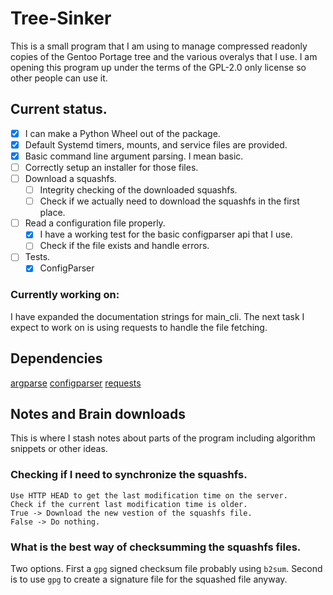 # Tree-Sinker

This is a small program that I am using to manage compressed readonly copies of
the Gentoo Portage tree and the various overalys that I use. I am opening this
program up under the terms of the GPL-2.0 only license so other people can use
it.

## Current status.

- [x] I can make a Python Wheel out of the package.
- [x] Default Systemd timers, mounts, and service files are provided.
- [x] Basic command line argument parsing. I mean basic.
- [ ] Correctly setup an installer for those files.
- [ ] Download a squashfs.
  - [ ] Integrity checking of the downloaded squashfs.
  - [ ] Check if we actually need to download the squashfs in the first place.
- [ ] Read a configuration file properly.
  - [x] I have a working test for the basic configparser api that I use.
  - [ ] Check if the file exists and handle errors.
- [ ] Tests.
  - [x] ConfigParser

### Currently working on:

I have expanded the documentation strings for main_cli. The next task I expect to
work on is using requests to handle the file fetching.

## Dependencies

[argparse](https://docs.python.org/3/library/argparse.html)
[configparser](https://docs.python.org/3/library/configparser.html)
[requests](https://requests.readthedocs.io/en/latest/)


## Notes and Brain downloads

This is where I stash notes about parts of the program including algorithm
snippets or other ideas.

### Checking if I need to synchronize the squashfs.

```
Use HTTP HEAD to get the last modification time on the server.
Check if the current last modification time is older.
True -> Download the new vestion of the squashfs file.
False -> Do nothing.
```

### What is the best way of checksumming the squashfs files.

Two options. First a `gpg` signed checksum file probably using `b2sum`. Second is
to use `gpg` to create a signature file for the squashed file anyway.